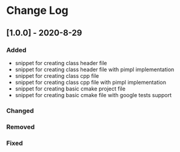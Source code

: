 # Change Log

## [1.0.0] - 2020-8-29
### Added
- snippet for creating class header file
- snippet for creating class header file with pimpl implementation
- snippet for creating class cpp file
- snippet for creating class cpp file with pimpl implementation
- snippet for creating basic cmake project file
- snippet for creating basic cmake file with google tests support

### Changed

### Removed

### Fixed
